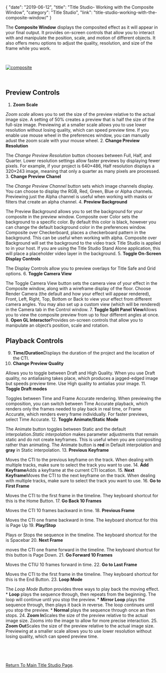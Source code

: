 {
"date": "2019-06-12",
"title": "Title Studio- Working with the Composite Window",
"category": "Title Studio",
"link": "title-studio-working-with-the-composite-window/"
}

 The **Composite Window** displays the composited effect as it will appear in your final output. It provides on-screen controls that allow you to interact with and manipulate the position, scale, and motion of different objects. It also offers menu options to adjust the quality, resolution, and size of the frame while you work.


 


[![composite](https://borisfx-com-res.cloudinary.com/image/upload//documentation/continuum/uploads/2016/03/composite.png)](https://borisfx-com-res.cloudinary.com/image/upload//documentation/continuum/uploads/2016/03/composite.png)


 


## Preview Controls


1. **Zoom Scale**  

*Zoom scale* allows you to set the size of the preview relative to the actual image size. A setting of 50% creates a preview that is half the size of the full-size image. Previewing at a smaller scale allows you to use lower resolution without losing quality, which can speed preview time. If you enable use mouse wheel in the preferences window, you can manually adust the zoom scale with your mouse wheel.
2. **Change Preview Resolution**  

The *Change Preview Resolution* button chooses between Full, Half, and Quarter. Lower resolution settings allow faster previews by displaying fewer pixels. For example, if your project is 640×486, Half resolution displays a 320×243 image, meaning that only a quarter as many pixels are processed.
3. **Change Preview Chanel**  

The *Change Preview Channel* button sets which image channels display. You can choose to display the RGB, Red, Green, Blue or Alpha channels. Previewing just the Alpha channel is useful when working with masks or filters that create an alpha channel.
4. **Preview Background**  

The Preview Background allows you to set the background for your composite in the preview window. Composite over Color sets the background to a specific color. By default this color is black, however you can change the default background color in the preferences window. Composite over Checkerboard, places a checkerboard pattern in the background. This can be useful when working with alpha. Composite over Background will set the background to the video track Title Studio is applied to in your host. If you are using the Title Studio Stand Alone application, this will place a placeholder video layer in the background.
5. **Toggle On-Screen Display Controls**  

The Display Controls allow you to preview overlays for Title Safe and Grid options.
6. **Toggle Camera View**  

The Toggle Camera View button sets the camera view of your effect in the Composite window, along with a wireframe display of the floor. Choose Render Camera (the default and how your effect will appear rendered), Front, Left, Right, Top, Bottom or Back to view your effect from different camera angles. You may also set up a custom view (which will be rendered) in the Camera tab in the Control window.
7. **Toggle Split Panel View**Allows you to view the composite preview from up to four different angles at once.
8. **Open GL Interactor**Provides on-screen controls that allow you to manipulate an object’s position, scale and rotation.
## Playback Controls
9. **Time/Duration**Displays the duration of the project and the location of the CTI.
10. **Change Preview Quality**  

Allows you to toggle between Draft and High Quality. When you use Draft quality, no antialiasing takes place, which produces a jagged-edged image but speeds preview time. Use High quality to antialias your image.
11. **Toggle Draft modes**  

Toggles between Time and Frame Accurate rendering. When previewing the composition, you can switch between Time Accurate playback, which renders only the frames needed to play back in real time, or Frame Accurate, which renders every frame individually. For faster previews, select Time Accurate.
12. **Toggle Animate/Static Mode**  

The Animate button toggles between Static and the default interpolation.*Static interpolation* makes parameter adjustments that remain static and do not create keyframes. This is useful when you are compositing rather than animating. The Animate button is **red** in Default interpolation and **gray** in Static interpolation.
13. **Previous Keyframe**  

Moves the CTI to the previous keyframe on the track. When dealing with multiple tracks, make sure to select the track you want to use.
14. **Add Keyframe**Adds a keyframe at the current CTI location.
15. **Next Keyframe**Moves the CTI to the next keyframe on the track. When dealing with multiple tracks, make sure to select the track you want to use.
16. **Go to First Frame**  

Moves the CTI to the first frame in the timeline. They keyboard shortcut for this is the Home Button.
17. **Go Back 10 Frames**  

Moves the CTI 10 frames backward in time.
18. **Previous Frame**  

Moves the CTI one frame backward in time. The keyboard shortcut for this is Page Up
19. **Play/Stop**  

Plays or Stops the sequence in the timeline. The keyboard shortcut for the is Spacebar
20. **Next Frame**  

moves the CTI one frame forward in the timeline. The keyboard shortcut for this button is Page Down.
21. **Go Forward 10 Frames**  

Moves the CTIU 10 frames forward in time.
22. **Go to Last Frame**  

Moves the CTI to the first frame in the timeline. They keyboard shortcut for this is the End Button.
23. **Loop Mode**  

The *Loop Mode Button* provides three ways to play back the moving effect.
	* **Loop** plays the sequence through, then repeats from the beginning. The loop will continue until you stop the preview.
	* **Mirror Loop** plays the sequence through, then plays it back in reverse. The loop continues until you stop the preview.
	* **Normal** plays the sequence through once an then stops.
24. **Zoom In**Scales the size of the preview relative to the actual image size. Zooms into the image to allow for more precise interaction.
25. **Zoom Out**Scales the size of the preview relative to the actual image size. Previewing at a smaller scale allows you to use lower resolution without losing quality, which can speed preview time.


 


 


[Return To Main Title Studio Page](/documentation/continuum/bcc-title-studio).


 


